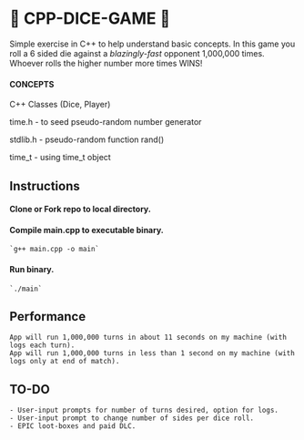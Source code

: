 # :game_die: CPP-DICE-GAME :game_die:

Simple exercise in C++ to help understand basic concepts.  In this game you roll a 6 sided die against a *blazingly-fast* opponent 1,000,000 times.  Whoever rolls the higher number more times WINS!


#### CONCEPTS

C++ Classes (Dice, Player)

time.h - to seed pseudo-random number generator

stdlib.h - pseudo-random function rand()

time_t - using time_t object


## Instructions

#### Clone or Fork repo to local directory.
#### Compile main.cpp to executable binary.
    `g++ main.cpp -o main`
#### Run binary.
    `./main`

## Performance

    App will run 1,000,000 turns in about 11 seconds on my machine (with logs each turn).
    App will run 1,000,000 turns in less than 1 second on my machine (with logs only at end of match).

## TO-DO

    - User-input prompts for number of turns desired, option for logs.
    - User-input prompt to change number of sides per dice roll.
    - EPIC loot-boxes and paid DLC.